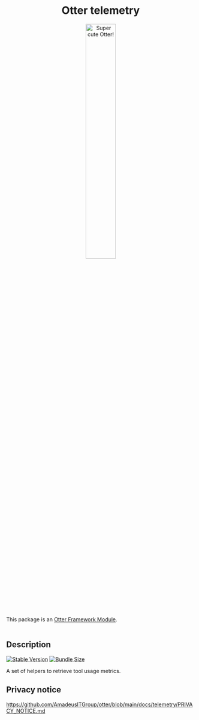 <h1 align="center">Otter telemetry</h1>
<p align="center">
  <img src="https://raw.githubusercontent.com/AmadeusITGroup/otter/main/assets/logo/otter.png" alt="Super cute Otter!" width="40%"/>
</p>

This package is an [Otter Framework Module](https://github.com/AmadeusITGroup/otter/tree/main/docs/core/MODULE.md).
<br />
<br />

## Description

[![Stable Version](https://img.shields.io/npm/v/@o3r/telemetry)](https://www.npmjs.com/package/@o3r/telemetry)
[![Bundle Size](https://img.shields.io/bundlephobia/min/@o3r/telemetry?color=green)](https://www.npmjs.com/package/@o3r/telemetry)

A set of helpers to retrieve tool usage metrics.

## Privacy notice

https://github.com/AmadeusITGroup/otter/blob/main/docs/telemetry/PRIVACY_NOTICE.md

